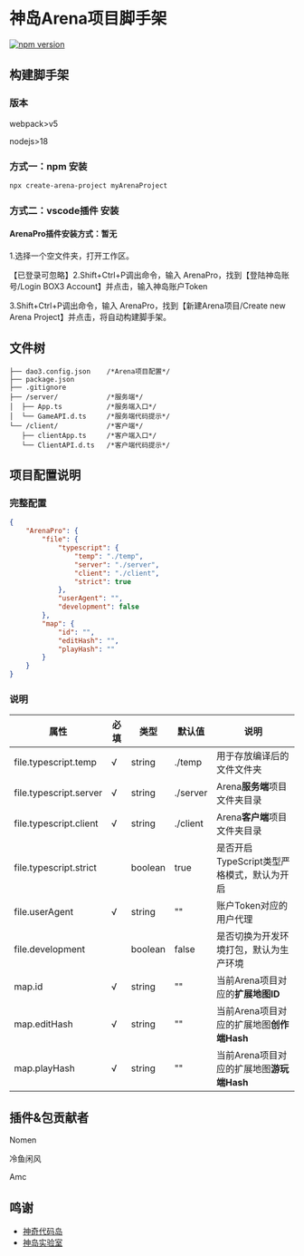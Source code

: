 # 神岛Arena项目脚手架
[![npm version](https://badge.fury.io/js/create-arena-project.svg)](https://www.npmjs.com/package/create-arena-project)

## 构建脚手架
### 版本
webpack>v5

nodejs>18
### 方式一：npm 安装
```sh
npx create-arena-project myArenaProject
```
### 方式二：vscode插件 安装
#### ArenaPro插件安装方式：暂无
1.选择一个空文件夹，打开工作区。

【已登录可忽略】2.Shift+Ctrl+P调出命令，输入 ArenaPro，找到【登陆神岛账号/Login BOX3 Account】并点击，输入神岛账户Token

3.Shift+Ctrl+P调出命令，输入 ArenaPro，找到【新建Arena项目/Create new Arena Project】并点击，将自动构建脚手架。



## 文件树
```
├── dao3.config.json    /*Arena项目配置*/
├── package.json
├── .gitignore
├── /server/            /*服务端*/
│  ├── App.ts           /*服务端入口*/
│  └── GameAPI.d.ts     /*服务端代码提示*/
└── /client/            /*客户端*/
   ├── clientApp.ts     /*客户端入口*/
   └── ClientAPI.d.ts   /*客户端代码提示*/
```

##  项目配置说明

###   完整配置
```json
{
    "ArenaPro": {
        "file": {
            "typescript": {
                "temp": "./temp",
                "server": "./server",
                "client": "./client",
                "strict": true
            },
            "userAgent": "",
            "development": false
        },
        "map": {
            "id": "",
            "editHash": "",
            "playHash": ""
        }
    }
}
```
###   说明
| 属性  | 必填  | 类型  |默认值  | 说明  |
| ------------ | ------------ |------------ |------------ |------------ |
| file.typescript.temp  |  √ | string |./temp | 用于存放编译后的文件文件夹 |
| file.typescript.server  |  √ |string | ./server | Arena**服务端**项目文件夹目录 |
| file.typescript.client  |  √ | string |./client | Arena**客户端**项目文件夹目录 |
| file.typescript.strict  |   | boolean | true | 是否开启TypeScript类型严格模式，默认为开启 |
| file.userAgent  | √   | string | "" | 账户Token对应的用户代理 |
| file.development  |    | boolean | false | 是否切换为开发环境打包，默认为生产环境 |
| map.id  |  √   | string | "" | 当前Arena项目对应的**扩展地图ID** |
| map.editHash  |  √   | string | "" | 当前Arena项目对应的扩展地图**创作端Hash** |
| map.playHash  |  √   | string | "" | 当前Arena项目对应的扩展地图**游玩端Hash** |

## 插件&包贡献者
Nomen

冷鱼闲风

Amc

## 鸣谢
- [神奇代码岛](https://dao3.fun/)
- [神岛实验室](https://box3lab.com/)




